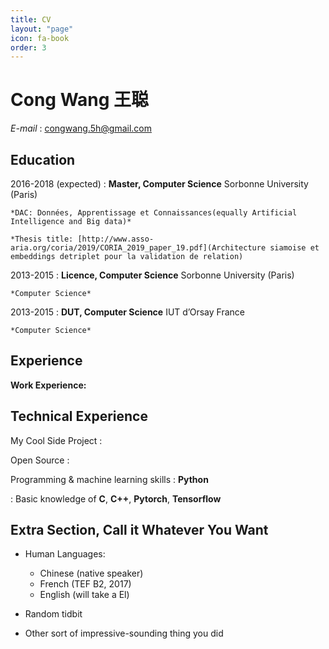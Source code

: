 ```yaml
---
title: CV
layout: "page"
icon: fa-book
order: 3
---
```


Cong Wang 王聪
============

*E-mail* : congwang.5h@gmail.com


Education
---------

2016-2018 (expected)
:   **Master, Computer Science** Sorbonne University (Paris)

    *DAC: Données, Apprentissage et Connaissances(equally Artificial Intelligence and Big data)*

    *Thesis title: [http://www.asso-aria.org/coria/2019/CORIA_2019_paper_19.pdf](Architecture siamoise et embeddings detriplet pour la validation de relation)

2013-2015
:   **Licence, Computer Science** Sorbonne University (Paris)

    *Computer Science*

2013-2015
:   **DUT, Computer Science** IUT d’Orsay France

    *Computer Science*

Experience
----------

**Work Experience:**


Technical Experience
--------------------

My Cool Side Project
:

Open Source
:

Programming & machine learning skills
:   **Python**

:   Basic knowledge of **C**, **C++**, **Pytorch**, **Tensorflow**


Extra Section, Call it Whatever You Want
----------------------------------------

* Human Languages:

     * Chinese (native speaker)
     * French (TEF B2, 2017)
     * English (will take a El)

* Random tidbit

* Other sort of impressive-sounding thing you did